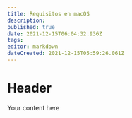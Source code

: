 ```yaml
---
title: Requisitos en macOS
description: 
published: true
date: 2021-12-15T06:04:32.936Z
tags: 
editor: markdown
dateCreated: 2021-12-15T05:59:26.061Z
---
```


# Header
Your content here